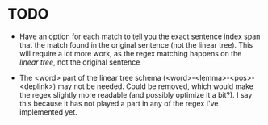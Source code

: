 # TODO

- Have an option for each match to tell you the exact sentence index span that the match found in the original sentence (not the linear tree). This will require a lot more work, as the regex matching happens on the _linear tree_, not the original sentence 

- The \<word\> part of the linear tree schema (\<word\>-\<lemma\>-\<pos\>-\<deplink\>) may not be needed. Could be removed, which would make the regex slightly more readable (and possibly optimize it a bit?). I say this because it has not played a part in any of the regex I've implemented yet.